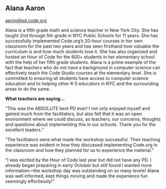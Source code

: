## Alana Aaron

[aaron@pd.code.org](mailto:aaron@pd.code.org)

Alana is a fifth grade math and science teacher in New York City. She has taught 2nd through 5th grade in NYC Public Schools for 11 years. She has successfully implemented Code.org’s 20-hour courses in her own classroom for the past two years and has seen firsthand how valuable the curriculum is and how much students love it. She has also organized and hosted an Hour of Code for the 600+ students in her elementary school with the help of her fifth grade students. Alana is a prime example of the fact that teachers who do not have a background in computer science can effectively teach the Code Studio courses at the elementary level. She is committed to ensuring all students have access to computer science education and to helping other K-5 educators in NYC and the surrounding areas to do the same.

**What teachers are saying…**

“This was the ABSOLUTE best PD ever! I not only enjoyed myself and gained much from the facilitators, but also felt that it was an open environment where we could discuss, as teachers, our concerns, thoughts and questions about implementing this in our schools. Thank you for the excellent leaders.”

“The facilitators were what made the workshop successful. Their teaching experience was evident in how they discussed implementing Code.org in the classroom and how they planned for us to experience the material.”

“I was excited by the Hour of Code last year but did not have any PD. I already began preparing in early October but still found I wanted more information—the workshop day was outstanding on so many levels! Alana was well informed, kept things moving and made the experience fun seemingly effortlessly!”

